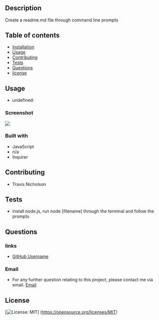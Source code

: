 
# <Proffessional readme generator>

## Description
Create a readme.md file through command line prompts

## Table of contents
- [Installation](#Installation)
- [Usage](#Usage)
- [Contributing](#Contributing)
- [Tests](#Tests)
- [Questions](#Questions)
- [license](#license)

## Usage
- undefined:

### Screenshot
![](./images/fireshot)

### Built with
- JavaScript
- n/a
- Inquirer

## Contributing
- Travis Nicholson

## Tests
- install node.js, run node [filename] through the terminal and follow the prompts

## Questions

### links
- [GitHub Username](https://github.com/Travisnicholson90)

### Email
- For any further question relating to this project, please contact me via email.
[Email](nicholson_travis@hotmail.com)

## License
[![License: MIT](https://img.shields.io/badge/License-MIT-yellow.svg)]
(https://opensource.org/licenses/MIT)
